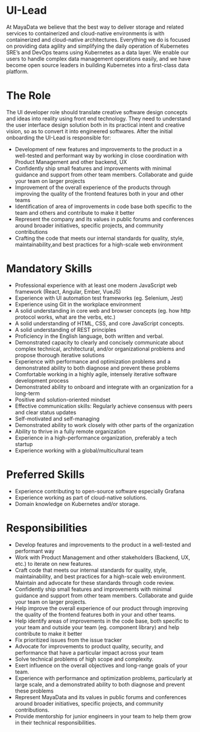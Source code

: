 UI-Lead
========

At MayaData we believe that the best way to deliver storage and
related services to containerized and cloud-native environments is
with containerized and cloud-native architectures. Everything we do is
focused on providing data agility and simplifying the daily operation
of Kubernetes SRE’s and DevOps teams using Kubernetes as a data
layer. We enable our users to handle complex data management
operations easily, and we have become open source leaders in building
Kubernetes into a first-class data platform.

The Role
=========

The UI developer role should translate creative software design concepts
and ideas into reality using front end technology. They need to understand
the user interface design solution both in its practical intent and
creative vision, so as to convert it into engineered softwares.
After the initial onboarding the UI-Lead is responsible for:

* Development of new features and improvements to the product in a
  well-tested and performant way by working in close coordination with
  Product Management and other backend, UX
* Confidently ship small features and improvements with minimal guidance
  and support from other team members. Collaborate and guide your team on
  larger projects
* Improvement of the overall experience of the products through improving the
  quality of the frontend features both in your and other teams
* Identification of area of improvements in code base both specific to the
  team and others and contribute to make it better
* Represent the company and its values in public forums and conferences
  around broader initiatives, specific projects, and community contributions
* Crafting the code that meets our internal standards for quality, style,
  maintainability,and best practices for a high-scale web environment

Mandatory Skills
================
*	Professional experience with at least one modern JavaScript web framework (React, Angular, Ember, VueJS)
*	Experience with UI automation test frameworks (eg. Selenium, Jest)
*	Experience using Git in the workplace environment
*	A solid understanding in core web and browser concepts (eg. how http protocol works, what are the verbs, etc.)
*	A solid understanding of HTML, CSS, and core JavaScript concepts.
*	A solid understanding of REST principles
*	Proficiency in the English language, both written and verbal.
*	Demonstrated capacity to clearly and concisely communicate about complex technical, architectural, and/or organizational problems and propose thorough iterative solutions
*	Experience with performance and optimization problems and a demonstrated ability to both diagnose and prevent these problems
*	Comfortable working in a highly agile, intensely iterative software development process
*	Demonstrated ability to onboard and integrate with an organization for a long-term
*	Positive and solution-oriented mindset
*	Effective communication skills: Regularly achieve consensus with peers and clear status updates
*	Self-motivated and self-managing
*	Demonstrated ability to work closely with other parts of the organization
*	Ability to thrive in a fully remote organization
*	Experience in a high-performance organization, preferably a tech startup
*	Experience working with a global/multicultural team

Preferred Skills
================
*	Experience contributing to open-source software especially Grafana
*	Experience working as part of cloud-native solutions.
*	Domain knowledge on Kubernetes and/or storage.

Responsibilities
================
*	Develop features and improvements to the product in a well-tested and performant way
*	Work with Product Management and other stakeholders (Backend, UX, etc.) to iterate on new features.
*	Craft code that meets our internal standards for quality, style, maintainability, and best practices for a high-scale web environment. Maintain and advocate for these standards through code review.
*	Confidently ship small features and improvements with minimal guidance and support from other team members. Collaborate and guide your team on larger projects.
*	Help improve the overall experience of our product through improving the quality of the frontend features both in your and other teams.
*	Help identify areas of improvements in the code base, both specific to your team and outside your team (eg. component library) and help contribute to make it better
*	Fix prioritized issues from the issue tracker
*	Advocate for improvements to product quality, security, and performance that have a particular impact across your team
*	Solve technical problems of high scope and complexity.
*	Exert influence on the overall objectives and long-range goals of your team.
*	Experience with performance and optimization problems, particularly at large scale, and a demonstrated ability to both diagnose and prevent these problems
*	Represent MayaData and its values in public forums and conferences around broader initiatives, specific projects, and community contributions.
*	Provide mentorship for junior engineers in your team to help them grow in their technical responsibilities.
